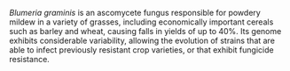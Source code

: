 *Blumeria graminis* is an ascomycete fungus responsible for powdery
mildew in a variety of grasses, including economically important cereals
such as barley and wheat, causing falls in yields of up to 40%. Its
genome exhibits considerable variability, allowing the evolution of
strains that are able to infect previously resistant crop varieties, or
that exhibit fungicide resistance.
